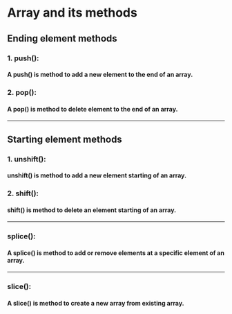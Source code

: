 # Array and its methods

## Ending element methods
### 1. push():
#### A push() is method to add a new element to the end of an array.


### 2. pop():
#### A pop() is method to delete element to the end of an array.

---

## Starting element methods
### 1. unshift():
#### unshift() is method to add a new element starting of an array.

### 2. shift():
#### shift() is method to delete an element starting of an array.

---

### splice():
#### A splice() is method to add or remove elements at a specific element of an array.

--- 
 
### slice():
#### A slice() is method to create a new array from existing array. 


